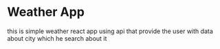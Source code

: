 # Weather App
 this is simple weather react app using api that provide the user with data about city which he search about it
